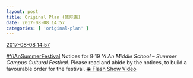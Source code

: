 ```yaml
---
layout: post
title: Original Plan (原际画)
date: 2017-08-08 14:57
categories: [ 'original-plan' ]
---
```


<div class="weibo-info">
  <a href="http://weibo.com/5626539553/Fg9cg2fUC">2017-08-08 14:57</a>
</div>

[#YiAnSummerFestival](http://weibo.com/p/100808584ecb6c041592aa973c9a8aa9b6bd18) Notices for 8·19 *Yi An Middle School – Summer Campus Cultural Festival*. Please read and abide by the notices, to build a favourable order for the festival. [◉ Flash Show Video](http://weibo.com/tv/v/Fg9cg2fUC)
